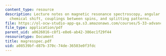 ```yaml
---
content_type: resource
description: Lecture notes on magnetic resonance spectroscopy, angular momentum, the
  chemical shift, couplings between spins, and splitting patterns.
file: https://ol-ocw-studio-app-qa.s3.amazonaws.com/courses/5-33-advanced-chemical-experimentation-and-instrumentation-fall-2007/a08539bfd87b370c74de36503e0f3fdc_magresspec.pdf
file_type: application/pdf
parent_uid: a0626016-c8f1-e8e6-ab42-386ec1f29f44
resourcetype: Document
title: magresspec.pdf
uid: a08539bf-d87b-370c-74de-36503e0f3fdc
---
```

